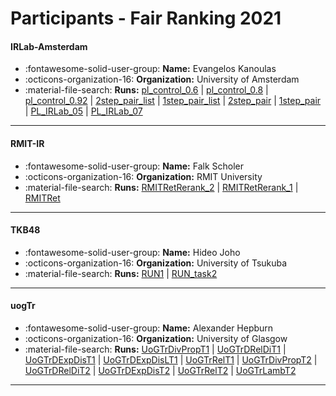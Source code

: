 # Participants - Fair Ranking 2021 

#### IRLab-Amsterdam
 - :fontawesome-solid-user-group: **Name:** Evangelos Kanoulas
 - :octicons-organization-16: **Organization:** University of Amsterdam
 - :material-file-search: **Runs:** [pl_control_0.6](./runs.md#pl_control_06) | [pl_control_0.8](./runs.md#pl_control_08) | [pl_control_0.92](./runs.md#pl_control_092) | [2step_pair_list](./runs.md#2step_pair_list) | [1step_pair_list](./runs.md#1step_pair_list) | [2step_pair](./runs.md#2step_pair) | [1step_pair](./runs.md#1step_pair) | [PL_IRLab_05](./runs.md#pl_irlab_05) | [PL_IRLab_07](./runs.md#pl_irlab_07)

---
#### RMIT-IR
 - :fontawesome-solid-user-group: **Name:** Falk Scholer
 - :octicons-organization-16: **Organization:** RMIT University
 - :material-file-search: **Runs:** [RMITRetRerank_2](./runs.md#rmitretrerank_2) | [RMITRetRerank_1](./runs.md#rmitretrerank_1) | [RMITRet](./runs.md#rmitret)

---
#### TKB48
 - :fontawesome-solid-user-group: **Name:** Hideo Joho
 - :octicons-organization-16: **Organization:** University of Tsukuba
 - :material-file-search: **Runs:** [RUN1](./runs.md#run1) | [RUN_task2](./runs.md#run_task2)

---
#### uogTr
 - :fontawesome-solid-user-group: **Name:** Alexander Hepburn
 - :octicons-organization-16: **Organization:** University of Glasgow
 - :material-file-search: **Runs:** [UoGTrDivPropT1](./runs.md#uogtrdivpropt1) | [UoGTrDRelDiT1](./runs.md#uogtrdreldit1) | [UoGTrDExpDisT1](./runs.md#uogtrdexpdist1) | [UoGTrDExpDisLT1](./runs.md#uogtrdexpdislt1) | [UoGTrRelT1](./runs.md#uogtrrelt1) | [UoGTrDivPropT2](./runs.md#uogtrdivpropt2) | [UoGTrDRelDiT2](./runs.md#uogtrdreldit2) | [UoGTrDExpDisT2](./runs.md#uogtrdexpdist2) | [UoGTrRelT2](./runs.md#uogtrrelt2) | [UoGTrLambT2](./runs.md#uogtrlambt2)

---
